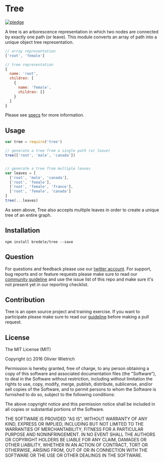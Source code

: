 # Tree

  [![pledge](https://bredele.github.io/contributing-guide/community-pledge.svg)](https://github.com/bredele/contributing-guide/blob/master/community.md)

A tree is an arborescence representation in which two nodes are connected by exactly one path (or leave). This module converts an array of path into a unique object tree representation.

```js
// array representation
['root', 'female']

// tree representation
{
  name: 'root',
  children: [
    {
      name: 'female',
      children: []
    }
  ]
}
```

Please see [specs](/test) for more information.

## Usage

```js
var tree = require('tree')

// generate a tree from a single path (or leave)
tree(['root', 'male', 'canada'])


// generate a tree from multiple leaves
var leaves = [
  ['root', 'male', 'canada'],
  ['root', 'female'],
  ['root', 'female', 'france'],
  ['root', 'female', 'canada']
]
tree(...leaves)
```
As seen above, Tree also accepts multiple leaves in order to create a unique tree of an entire graph.

## Installation

```shell
npm install bredele/tree --save
```

## Question

For questions and feedback please use our [twitter account](https://twitter.com/bredeleca). For support, bug reports and or feature requests please make sure to read our
<a href="https://github.com/bredele/contributing-guide/blob/master/community.md" target="_blank">community guideline</a> and use the issue list of this repo and make sure it's not present yet in our reporting checklist.


## Contribution

Tree is an open source project and training exercise. If you want to participate please make sure to read our <a href="https://github.com/bredele/contributing-guide/blob/master/community.md" target="_blank">guideline</a> before making a pull request.

## License

The MIT License (MIT)

Copyright (c) 2016 Olivier Wietrich

Permission is hereby granted, free of charge, to any person obtaining a copy
of this software and associated documentation files (the "Software"), to deal
in the Software without restriction, including without limitation the rights
to use, copy, modify, merge, publish, distribute, sublicense, and/or sell
copies of the Software, and to permit persons to whom the Software is
furnished to do so, subject to the following conditions:

The above copyright notice and this permission notice shall be included in all
copies or substantial portions of the Software.

THE SOFTWARE IS PROVIDED "AS IS", WITHOUT WARRANTY OF ANY KIND, EXPRESS OR
IMPLIED, INCLUDING BUT NOT LIMITED TO THE WARRANTIES OF MERCHANTABILITY,
FITNESS FOR A PARTICULAR PURPOSE AND NONINFRINGEMENT. IN NO EVENT SHALL THE
AUTHORS OR COPYRIGHT HOLDERS BE LIABLE FOR ANY CLAIM, DAMAGES OR OTHER
LIABILITY, WHETHER IN AN ACTION OF CONTRACT, TORT OR OTHERWISE, ARISING FROM,
OUT OF OR IN CONNECTION WITH THE SOFTWARE OR THE USE OR OTHER DEALINGS IN THE
SOFTWARE.
